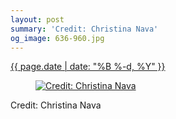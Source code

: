 ```yaml
---
layout: post
summary: 'Credit: Christina Nava'
og_image: 636-960.jpg
---
```


<div class="post">
 <time>
  <a href="/636">
   {{ page.date | date: "%B %-d, %Y" }}
  </a>
 </time>
 <a href="/636">
  <figure data-taken="6/2/2017">
   <img alt="Credit: Christina Nava" sizes="(min-width: 700px) 50vw, calc(100vw - 2rem)" src="{{ site.assets_url }}/636-480.jpg" srcset="{{ site.assets_url }}/636-240.jpg 240w, {{ site.assets_url }}/636-480.jpg 480w, {{ site.assets_url }}/636-720.jpg 720w, {{ site.assets_url }}/636-960.jpg 960w"/>
  </figure>
 </a>
 <span>
  Credit: Christina Nava
 </span>
</div>
